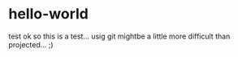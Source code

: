 # hello-world
test
ok so this is a test... usig git mightbe a little more difficult than projected... ;) 
